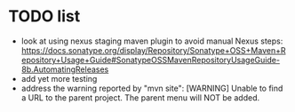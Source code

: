 TODO list
=========

- look at using nexus staging maven plugin to avoid manual Nexus steps:
  https://docs.sonatype.org/display/Repository/Sonatype+OSS+Maven+Repository+Usage+Guide#SonatypeOSSMavenRepositoryUsageGuide-8b.AutomatingReleases
- add yet more testing
- address the warning reported by "mvn site":
  [WARNING] Unable to find a URL to the parent project. The parent menu will NOT be added.

